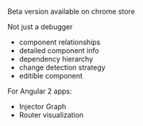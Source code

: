 Beta version available on chrome store

Not just a debugger

- component relationships
- detailed component info
- dependency hierarchy
- change detection strategy
- editible component

For Angular 2 apps:
- Injector Graph
- Router visualization


